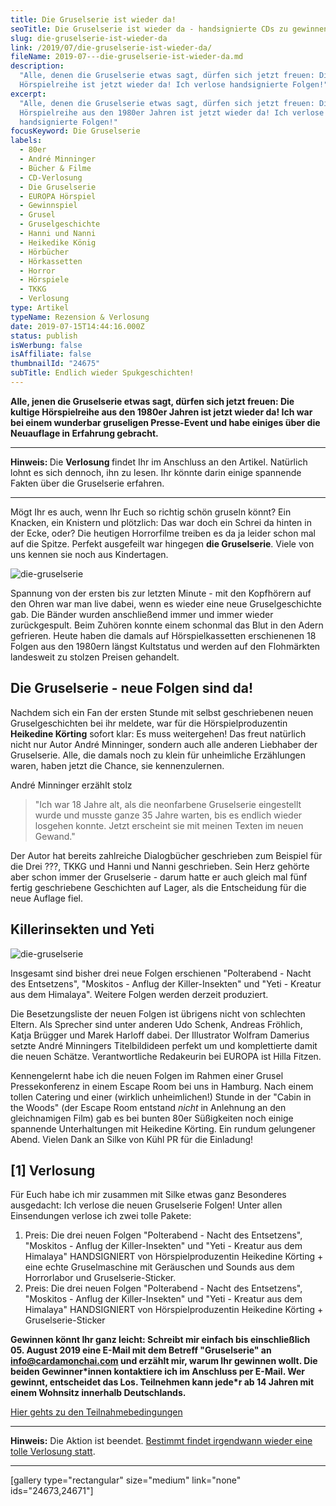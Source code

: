 ```yaml
---
title: Die Gruselserie ist wieder da!
seoTitle: Die Gruselserie ist wieder da - handsignierte CDs zu gewinnen!
slug: die-gruselserie-ist-wieder-da
link: /2019/07/die-gruselserie-ist-wieder-da/
fileName: 2019-07---die-gruselserie-ist-wieder-da.md
description:
  "Alle, denen die Gruselserie etwas sagt, dürfen sich jetzt freuen: Die kultige
  Hörspielreihe ist jetzt wieder da! Ich verlose handsignierte Folgen!"
excerpt:
  "Alle, denen die Gruselserie etwas sagt, dürfen sich jetzt freuen: Die kultige
  Hörspielreihe aus den 1980er Jahren ist jetzt wieder da! Ich verlose
  handsignierte Folgen!"
focusKeyword: Die Gruselserie
labels:
  - 80er
  - André Minninger
  - Bücher & Filme
  - CD-Verlosung
  - Die Gruselserie
  - EUROPA Hörspiel
  - Gewinnspiel
  - Grusel
  - Gruselgeschichte
  - Hanni und Nanni
  - Heikedike König
  - Hörbücher
  - Hörkassetten
  - Horror
  - Hörspiele
  - TKKG
  - Verlosung
type: Artikel
typeName: Rezension & Verlosung
date: 2019-07-15T14:44:16.000Z
status: publish
isWerbung: false
isAffiliate: false
thumbnailId: "24675"
subTitle: Endlich wieder Spukgeschichten!
---
```


<strong>Alle, jenen die Gruselserie etwas sagt, dürfen sich jetzt freuen: Die
kultige Hörspielreihe aus den 1980er Jahren ist jetzt wieder da! Ich war bei
einem wunderbar gruseligen Presse-Event und habe einiges über die Neuauflage in
Erfahrung gebracht.</strong>

<hr />

<strong>Hinweis: </strong>Die <strong>Verlosung [](#1) </strong> findet Ihr im
Anschluss an den Artikel. Natürlich lohnt es sich dennoch, ihn zu lesen. Ihr
könnte darin einige spannende Fakten über die Gruselserie erfahren.

<hr />

Mögt Ihr es auch, wenn Ihr Euch so richtig schön gruseln könnt? Ein Knacken, ein
Knistern und plötzlich: Das war doch ein Schrei da hinten in der Ecke, oder? Die
heutigen Horrorfilme treiben es da ja leider schon mal auf die Spitze. Perfekt
ausgefeilt war hingegen <strong>die Gruselserie</strong>. Viele von uns kennen
sie noch aus Kindertagen.

![die-gruselserie](http://cardamonchai.com/wp-content/uploads/2019/07/2019-07-15-gruselserie-4-400x300.jpg)

Spannung von der ersten bis zur letzten Minute - mit den Kopfhörern auf den
Ohren war man live dabei, wenn es wieder eine neue Gruselgeschichte gab. Die
Bänder wurden anschließend immer und immer wieder zurückgespult. Beim Zuhören
konnte einem schonmal das Blut in den Adern gefrieren. Heute haben die damals
auf Hörspielkassetten erschienenen 18 Folgen aus den 1980ern längst Kultstatus
und werden auf den Flohmärkten landesweit zu stolzen Preisen gehandelt.

## Die Gruselserie - neue Folgen sind da!

Nachdem sich ein Fan der ersten Stunde mit selbst geschriebenen neuen
Gruselgeschichten bei ihr meldete, war für die Hörspielproduzentin
<strong>Heikedine Körting</strong> sofort klar: Es muss weitergehen! Das freut
natürlich nicht nur Autor André Minninger, sondern auch alle anderen Liebhaber
der Gruselserie. Alle, die damals noch zu klein für unheimliche Erzählungen
waren, haben jetzt die Chance, sie kennenzulernen.

André Minninger erzählt stolz

<blockquote>"Ich war 18 Jahre alt, als die neonfarbene Gruselserie eingestellt wurde und musste ganze 35 Jahre warten, bis es endlich wieder losgehen konnte. Jetzt erscheint sie mit meinen Texten im neuen Gewand."</blockquote>

Der Autor hat bereits zahlreiche Dialogbücher geschrieben zum Beispiel für die
Drei ???, TKKG und Hanni und Nanni geschrieben. Sein Herz gehörte aber schon
immer der Gruselserie - darum hatte er auch gleich mal fünf fertig geschriebene
Geschichten auf Lager, als die Entscheidung für die neue Auflage fiel.

## Killerinsekten und Yeti

![die-gruselserie](http://cardamonchai.com/wp-content/uploads/2019/07/2019-07-15-gruselserie-2-400x533.jpg)

Insgesamt sind bisher drei neue Folgen erschienen "Polterabend - Nacht des
Entsetzens", "Moskitos - Anflug der Killer-Insekten" und "Yeti - Kreatur aus dem
Himalaya". Weitere Folgen werden derzeit produziert.

Die Besetzungsliste der neuen Folgen ist übrigens nicht von schlechten Eltern.
Als Sprecher sind unter anderen Udo Schenk, Andreas Fröhlich, Katja Brügger und
Marek Harloff dabei. Der Illustrator Wolfram Damerius setzte André Minningers
Titelbildideen perfekt um und komplettierte damit die neuen Schätze.
Verantwortliche Redakeurin bei EUROPA ist Hilla Fitzen.

Kennengelernt habe ich die neuen Folgen im Rahmen einer Grusel Pressekonferenz
in einem Escape Room bei uns in Hamburg. Nach einem tollen Catering und einer
(wirklich unheimlichen!) Stunde in der "Cabin in the Woods" (der Escape Room
entstand <em>nicht </em>in Anlehnung an den gleichnamigen Film) gab es bei
bunten 80er Süßigkeiten noch einige spannende Unterhaltungen mit Heikedine
Körting. Ein rundum gelungener Abend. Vielen Dank an Silke von Kühl PR für die
Einladung!

## [1] Verlosung

Für Euch habe ich mir zusammen mit Silke etwas ganz Besonderes ausgedacht: Ich
verlose die neuen Gruselserie Folgen! Unter allen Einsendungen verlose ich zwei
tolle Pakete:

<ol>
    <li>Preis: Die drei neuen Folgen "Polterabend - Nacht des Entsetzens", "Moskitos - Anflug der Killer-Insekten" und "Yeti - Kreatur aus dem Himalaya" HANDSIGNIERT von Hörspielproduzentin Heikedine Körting + eine echte Gruselmaschine mit Geräuschen und Sounds aus dem Horrorlabor und Gruselserie-Sticker.</li>
    <li>Preis: Die drei neuen Folgen "Polterabend - Nacht des Entsetzens", "Moskitos - Anflug der Killer-Insekten" und "Yeti - Kreatur aus dem Himalaya" HANDSIGNIERT von Hörspielproduzentin Heikedine Körting + Gruselserie-Sticker</li>
</ol>

<strong>Gewinnen könnt Ihr ganz leicht: Schreibt mir einfach bis
einschließlich 05. August 2019 eine E-Mail mit dem Betreff "Gruselserie" an
[info@cardamonchai.com](mailto:anne.reis@cardamonchai.com) und erzählt mir,
warum Ihr gewinnen wollt. Die beiden Gewinner\*innen kontaktiere ich im
Anschluss per E-Mail. Wer gewinnt, entscheidet das Los. Teilnehmen kann jede\*r
ab 14 Jahren mit einem Wohnsitz innerhalb Deutschlands. </strong>

[Hier gehts zu den Teilnahmebedingungen](/datenschutz/teilnahmebedingungen/)

<hr />

<strong>Hinweis:</strong> Die Aktion ist beendet.
[Bestimmt findet irgendwann wieder eine tolle Verlosung statt](/tag/verlosung/).

<hr />

[gallery type="rectangular" size="medium" link="none" ids="24673,24671"]
